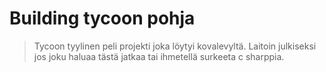 # Building tycoon pohja

> Tycoon tyylinen peli projekti joka löytyi kovalevyltä. Laitoin julkiseksi jos joku haluaa tästä jatkaa tai ihmetellä surkeeta c sharppia.
